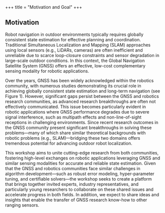+++
title = "Motivation and Goal"
+++


## Motivation

Robot navigation in outdoor environments typically requires globally consistent state estimation for effective planning and coordination. Traditional Simultaneous Localization and Mapping (SLAM) approaches using local sensors (e.g., LiDARs, cameras) are often inefficient and unreliable due to scarce loop-closure constraints and sensor degradation in large-scale outdoor conditions. In this context, the Global Navigation Satellite System (GNSS) offers an effective, low-cost complementary sensing modality for robotic applications.


Over the years, GNSS has been widely acknowledged within the robotics community, with numerous studies demonstrating its crucial role in achieving globally consistent state estimation and long-term navigation (see Figure 1). However, significant gaps persist between the GNSS and robotics research communities, as advanced research breakthroughs are often not effectively communicated. This issue becomes particularly evident in robotic applications where GNSS performance degrades due to severe signal interference, such as multipath effects and non-line-of-sight receptions in challenging environments.  Since recent research outcomes in the GNSS community present significant breakthroughs in solving these problems—many of which share similar theoretical backgrounds with robotic problems (e.g., SLAM)—bridging these two domains offers tremendous potential for advancing outdoor robot localization.

This workshop aims to unite cutting-edge research from both communities, fostering high-level exchanges on robotic applications leveraging GNSS and similar sensing modalities for accurate and reliable state estimation. Given that the GNSS and robotics communities face similar challenges in algorithm development—such as robust error modeling, hyper-parameter tuning, and certifiable solvers—the workshop seeks to create a platform that brings together invited experts, industry representatives, and particularly young researchers to collaborate on these shared issues and accelerate progress in both fields. In addition, we expect to share ideas and insights that enable the transfer of GNSS research know-how to other ranging sensors. 
